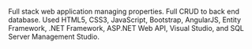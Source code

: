 Full stack web application managing properties.  Full CRUD to back end database.
Used HTML5, CSS3, JavaScript, Bootstrap, AngularJS, Entity Framework, 
.NET Framework, ASP.NET Web API, Visual Studio, and SQL Server Management Studio.
